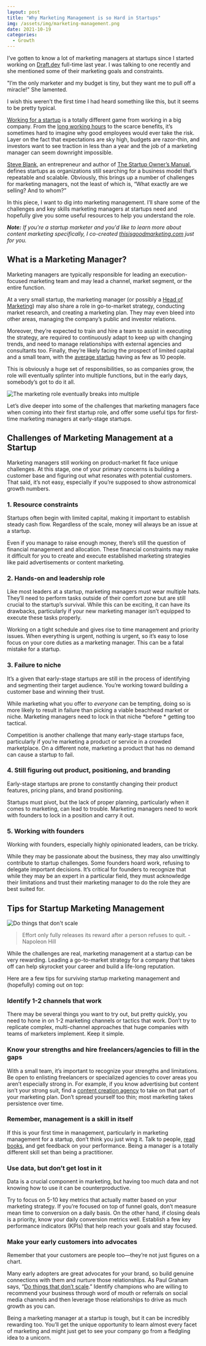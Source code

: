 ```yaml
---
layout: post
title: "Why Marketing Management is so Hard in Startups"
img: /assets/img/marketing-management.png
date: 2021-10-19
categories:
  - Growth
---
```


I’ve gotten to know a lot of marketing managers at startups since I started working on [Draft.dev](https://draft.dev/) full-time last year. I was talking to one recently and she mentioned some of their marketing goals and constraints.

"I’m the only marketer and my budget is tiny, but they want me to pull off a miracle!" She lamented.

I wish this weren’t the first time I had heard something like this, but it seems to be pretty typical.

[Working for a startup](https://www.karllhughes.com/posts/working-at-startup) is a totally different game from working in a big company. From the [long working hours](https://www.karllhughes.com/posts/working-hours) to the scarce benefits, it’s sometimes hard to imagine why good employees would ever take the risk. Layer on the fact that expectations are sky high, budgets are razor-thin, and investors want to see traction in less than a year and the job of a marketing manager can seem downright impossible.

[Steve Blank](https://steveblank.com/2010/01/25/whats-a-startup-first-principles/), an entrepreneur and author of [The Startup Owner’s Manual](https://amzn.to/3nxLiQ2), defines startups as organizations still searching for a business model that’s repeatable and scalable. Obviously, this brings up a number of challenges for marketing managers, not the least of which is, “What exactly are we selling? And to whom?”

In this piece, I want to dig into marketing management. I’ll share some of the challenges and key skills marketing managers at startups need and hopefully give you some useful resources to help you understand the role.

_**Note:** If you're a startup marketer and you'd like to learn more about content marketing specifically, I co-created [thisisgoodmarketing.com](https://thisisgoodmarketing.com/) just for you._

## What is a Marketing Manager?

Marketing managers are typically responsible for leading an execution-focused marketing team and may lead a channel, market segment, or the entire function.

At a very small startup, the marketing manager (or possibly a [Head of Marketing](https://draft.dev/learn/what-is-a-head-of-marketing)) may also share a role in go-to-market strategy, conducting market research, and creating a marketing plan. They may even bleed into other areas, managing the company’s public and investor relations.

Moreover, they’re expected to train and hire a team to assist in executing the strategy, are required to continuously adapt to keep up with changing trends, and need to manage relationships with external agencies and consultants too. Finally, they’re likely facing the prospect of limited capital and a small team, with the [average startup](https://hackernoon.com/differences-between-a-startup-and-a-big-corporation-and-why-we-need-both-a25d0e9c837e) having as few as 10 people.

This is obviously a huge set of responsibilities, so as companies grow, the role will eventually splinter into multiple functions, but in the early days, somebody’s got to do it all.

![The marketing role eventually breaks into multiple](/assets/img/marketing-role.png)

Let’s dive deeper into some of the challenges that marketing managers face when coming into their first startup role, and offer some useful tips for first-time marketing managers at early-stage startups.

## Challenges of Marketing Management at a Startup

Marketing managers still working on product-market fit face unique challenges. At this stage, one of your primary concerns is building a customer base and figuring out what resonates with potential customers. That said, it’s not easy, especially if you’re supposed to show astronomical growth numbers.

### 1. Resource constraints

Startups often begin with limited capital, making it important to establish steady cash flow. Regardless of the scale, money will always be an issue at a startup.

Even if you manage to raise enough money, there’s still the question of financial management and allocation. These financial constraints may make it difficult for you to create and execute established marketing strategies like paid advertisements or content marketing.

### 2. Hands-on and leadership role

Like most leaders at a startup, marketing managers must wear multiple hats. They’ll need to perform tasks outside of their comfort zone but are still crucial to the startup’s survival. While this can be exciting, it can have its drawbacks, particularly if your new marketing manager isn’t equipped to execute these tasks properly.

Working on a tight schedule and gives rise to time management and priority issues. When everything is urgent, nothing is urgent, so it’s easy to lose focus on your core duties as a marketing manager. This can be a fatal mistake for a startup.

### 3. Failure to niche

It’s a given that early-stage startups are still in the process of identifying and segmenting their target audience. You’re working toward building a customer base and winning their trust.

While marketing what you offer to *everyone* can be tempting, doing so is more likely to result in failure than picking a viable beachhead market or niche. Marketing managers need to lock in that niche *before * getting too tactical.

Competition is another challenge that many early-stage startups face, particularly if you’re marketing a product or service in a crowded marketplace. On a different note, marketing a product that has no demand can cause a startup to fail.

### 4. Still figuring out product, positioning, and branding

Early-stage startups are prone to constantly changing their product features, pricing plans, and brand positioning.

Startups must pivot, but the lack of proper planning, particularly when it comes to marketing, can lead to trouble. Marketing managers need to work with founders to lock in a position and carry it out.

### 5. Working with founders

Working with founders, especially highly opinionated leaders, can be tricky.

While they may be passionate about the business, they may also unwittingly contribute to startup challenges. Some founders hoard work, refusing to delegate important decisions. It’s critical for founders to recognize that while they may be an expert in a particular field, they must acknowledge their limitations and trust their marketing manager to do the role they are best suited for.

## Tips for Startup Marketing Management

![Do things that don't scale](/assets/img/do-things-that-dont-scale.png)

> Effort only fully releases its reward after a person refuses to quit. - Napoleon Hill

While the challenges are real, marketing management at a startup can be very rewarding. Leading a go-to-market strategy for a company that takes off can help skyrocket your career and build a life-long reputation.

Here are a few tips for surviving startup marketing management and (hopefully) coming out on top:

### Identify 1-2 channels that work

There may be several things you want to try out, but pretty quickly, you need to hone in on 1-2 marketing channels or tactics that work. Don’t try to replicate complex, multi-channel approaches that huge companies with teams of marketers implement. Keep it simple.

### Know your strengths and hire freelancers/agencies to fill in the gaps

With a small team, it’s important to recognize your strengths and limitations. Be open to enlisting freelancers or specialized agencies to cover areas you aren’t especially strong in. For example, if you know advertising but content isn’t your strong suit, find a [content creation agency](https://draft.dev/learn/content-creation-agency) to take on that part of your marketing plan. Don’t spread yourself too thin; most marketing takes persistence over time.

### Remember, management is a skill in itself

If this is your first time in management, particularly in marketing management for a startup, don’t think you just wing it. Talk to people, [read books](https://www.karllhughes.com/posts/new-manager-books), and get feedback on your performance. Being a manager is a totally different skill set than being a practitioner.

### Use data, but don’t get lost in it

Data is a crucial component in marketing, but having too much data and not knowing how to use it can be counterproductive.

Try to focus on 5-10 key metrics that actually matter based on your marketing strategy. If you’re focused on top of funnel goals, don’t measure mean time to conversion on a daily basis. On the other hand, if closing deals is a priority, know your daily conversion metrics well. Establish a few key performance indicators (KPIs) that help reach your goals and stay focused.

### Make your early customers into advocates

Remember that your customers are people too—they’re not just figures on a chart.

Many early adopters are great advocates for your brand, so build genuine connections with them and nurture those relationships. As Paul Graham says, “[Do things that don’t scale](http://paulgraham.com/ds.html).” Identify champions who are willing to recommend your business through word of mouth or referrals on social media channels and then leverage those relationships to drive as much growth as you can.

Being a marketing manager at a startup is tough, but it can be incredibly rewarding too. You’ll get the unique opportunity to learn almost every facet of marketing and might just get to see your company go from a fledgling idea to a unicorn.
